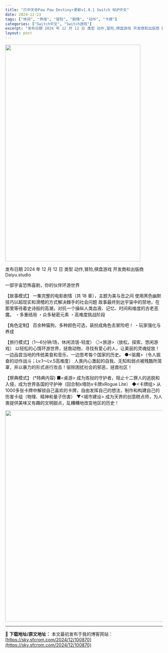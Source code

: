 ```yaml
---
title: "爪中天命Paw Paw Destiny+更新v1.0.1 Switch NSP中文"
date: 2024-12-23
tags: ["休闲", "养成", "冒险", "剧情", "动作", "卡牌"]
categories: ["Switch中文", "Switch游戏"]
excerpt: "发布日期 2024 年 12 月 12 日 类型 动作,冒险,棋盘游戏 开发商和出版商 Daiyu.studio 一部宇宙恐怖喜剧，你的伙伴环游世界 【故事模式】 一集完整的电影剧情（共 18 章），主题为美与丑之间 使用黑色幽默技巧以超现实和滑稽的方式解决棘手的社会问题 故事最终到达宇宙中的禁地，&hellip;"
layout: post
---
```


<img class="aligncenter size-full wp-image-100871" src="https://sky.sfcrom.com/wp-content/uploads/2024/12/2024122308391339.webp" alt="" width="432" height="692" />

发布日期 2024 年 12 月 12 日
类型 动作,冒险,棋盘游戏
开发商和出版商 Daiyu.studio

一部宇宙恐怖喜剧，你的伙伴环游世界

【故事模式】
一集完整的电影剧情（共 18 章），主题为美与丑之间
使用黑色幽默技巧以超现实和滑稽的方式解决棘手的社会问题
故事最终到达宇宙中的禁地，在那里等待着史诗般的高潮，对抗一个操纵人类血液、记忆、时间和维度的古老恶魔。
・多重结局
・众多秘密元素
・高难度挑战阶段

【角色定制】
百余种猫狗，多种颜色可选，装扮成角色去冒险吧！
・玩家强化与养成

【旅行模式】（1～6分钟/场，休闲流氓-轻度）
◎&lt;旅游&gt;（放松，探索，悠闲游戏）
以轻松的心情环游世界，拯救动物，寻找有爱心的人，让美丽的灵魂绽放！
一边品尝当地的传统美食和音乐，一边思考每个国家的历史。
●&lt;驱魔&gt;（令人振奋的动作战斗；Lv.1～Lv.5高难度）
人类内心激起的自我、无知和弱点被残酷所笼罩，并以暴力的形式进行攻击！驱除困扰社会的邪恶，拯救社区！

【祭典模式】 (*特典内容)
■&lt;桌游&gt;
成为炼狱的守护者，阻止十二罪人的逃脱和入侵，成为世界各国的守护神（回合制x塔防x卡牌xRogue Lite）
◆&lt;卡牌组&gt;
从1000多张卡牌中解锁自己喜欢的卡牌，自由发挥自己的想法，制作和构建自己的伤害卡组（物理、精神和量子伤害）
▼&lt;城市建设&gt;
成为天界的创意糕点师，为人类提供美味又有趣的文明甜点，乱糟糟地改变地区的历史！

<img class="aligncenter size-full wp-image-100872" src="https://sky.sfcrom.com/wp-content/uploads/2024/12/2024122308404848.webp" alt="" width="1200" height="675" />

---
📖 **下载地址/原文地址：** 本文最初发布于我的博客网站：[https://sky.sfcrom.com/2024/12/100870](https://sky.sfcrom.com/2024/12/100870)
